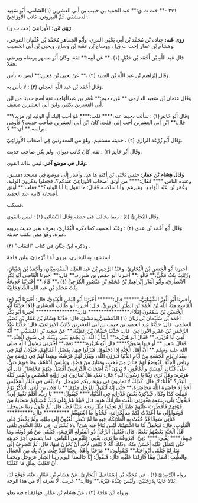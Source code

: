 ٣٧١٠ -** خت ت ق:** عبد الحميد بن حبيب بن أَبي العشرين (٦)الشامي، أَبُو سَعِيد الدمشقي، ثُمَّ البيروتي. كاتب الأَوزاعِيّ.

**رَوَى عَن:** الأَوزاعِيّ (خت ت ق) .

**رَوَى عَنه:** جنادة بْن مُحَمَّد بْن أَبي يَحْيَى المري، وأَبُو الجماهر مُحَمَّد بْن عُثْمَان التنوخي، وهشام بْن عمار (خت ت ق) ، ووساج بْن عقبة بْن وساج، ويحيى بْن أَبي الخصيب.

قال عَبد اللَّهِ بْن أَحْمَد بْن حَنْبَلٍ (١) ،** عَن أبيه:** ثقة، وكَانَ أَبُو مسهر يرضاه ويرضى هقلا.

وَقَال إِبْرَاهِيم بْن عَبد اللَّهِ بْن الجنيد (٢) ،** عَنْ يحيى بْن مَعِين:** ليس به بأس.

وَقَال أَحْمَد بْن عَبد اللَّهِ العجلي (٣) : لا بأس به.

وَقَال عثمان بْن سَعِيد الدارمي،** عَن دحيم:** عُمَر بن عبدالْوَاحِدِ، ثقة أصح حديثا من ابْن أَبي العشرين بكثير، وابن أَبي العشرين ضعيف.

وَقَال أَبُو حَاتِم (١) : سألت دحيما عنه،**** قلت:**** هُوَ أحب إليك أَوِ الوليد بْن مزيد؟** قال:** ابْن أَبي العشرين أحب إلي. قلت: كَانَ ابْن أَبي العشرين صاحب حديث؟ فأومى براسه،** أي:** لا.

وَقَال أَبُو زُرْعَة الرازي (٢) ، حديثه مستقيم، وهُوَ من المعدودين فِي أصحاب الأَوزاعِيّ.

وَقَال أَبُو حَاتِم (٣) : ثقة، كَانَ كاتب ديوان، ولم يكن صاحب حديث.

**وَقَال في موضع آخر:** ليس بذاك القوي.

**وَقَال هِشَام بْن عمار:** جلس يَحْيَى بْن أكثم ها هنا، وأشار إِلَى موضع فِي مسجد دمشق، وعنده الناس،**** فَقَالَ:**** من أوثق أصحاب الأَوزاعِيّ عندكم؟. فجعلوا يذكرون الوليد، وعُمَر بْن عَبْد الْوَاحِدِ، وغيرهم، وأنا ساكت، فَقَالَ: ما تقول يَا أبا الوليد؟** فقلت:** أوثق أصحابه كاتبه عبد الحميد.

فسكت.

وقَال البُخارِيُّ (٤) : ربما يخالف في حديثه.وَقَال النَّسَائي (١) : ليس بالقوي.

وَقَال أَبُو أَحْمَد بْن عدي (٢) : وعَبْد الحميد، كما ذكره الْبُخَارِيّ، يعرف بغير حديث يرويه غيره، وهُوَ ممن يكتب حديثه.

وذكره ابنُ حِبَّان في كتاب "الثقات" (٣) .

استشهد بِهِ البخاري، وروى لَهُ التِّرْمِذِيّ، وابن مَاجَهْ.

أخبرنا أَبُو الْحَسَنِ بْنُ الْبُخَارِيِّ، وعَبْدُ الرَّحِيمِ بْنُ عَبد المَلِك الْمَقْدِسِيَّانِ، وأَحْمَدُ بْنُ شَيْبَانَ، وزَيْنَبُ بِنْتُ مَكِّيٍّ،** قَالُوا:** أخبرنا أبو حفص بن طبرزذ،** قال:** أخبرنا الْقَاضِي أَبُو بَكْرٍ الأَنْصارِيّ، وأَبُو الْبَدْرِ إِبْرَاهِيمُ بْنُ مُحَمَّدِ بْنِ مَنْصُورٍ الْكَرْخِيُّ (٤) ،** قَالا:** أَخْبَرَتْنَا خَدِيجَةُ بِنْتُ مُحَمَّدِ بْنِ عَبد اللَّهِ الشَّاهِجَانِيَّةُ.

(ح) وأخبرنا أَبُو الْعِزِّ الشَّيْبَانِيُّ،****** قال:****** أَخْبَرَنَا أَبُو اليُمْنِ الْكِنْدِيُّ، قال: أَخْبَرَنَا أَبُو الْقَاسِمِ هِبَةُ اللَّهِ بْنُ أَحْمَدَ بْنِ الطَّبَرِ الْحَرِيرِيُّ، قال: أخبرنا أبو طالب العشاري.**قَالا:** حَدَّثَنَا أَبُو الْحُسَيْنِ بْنُ سَمْعُونَ إِمْلاءً،**************** قال:**************** أخبرنا أَبُو بَكْر أَحْمَد بْن سُلَيْمان بْن زَبَانَ (١) الدِّمَشْقِيُّ بِدِمَشْقَ، قال: حَدَّثَنَا هِشَامُ بْنُ عَمَّارِ بْنِ نُصَيْرٍ السلمي، قال: حَدَّثَنَا عبد الحميد بن حبيب بن أَبي العشرين كَاتِبُ الأَوزاعِيّ، قال: حَدَّثَنَا عَبْدُ الرَّحْمَنِ بْنُ عَمْرو الأَوزاعِيّ، قال: حَدَّثَنَا حَسَّانُ بْنُ عَطِيَّةَ،** عَنْ سَعِيد بْنِ المُسَيَّب:** أَنَّهُ لَقِيَ أَبَا هُرَيْرة،** فَقَالَ أَبُو هُرَيْرة:** أَسْأَلُ اللَّهَ أَنْ يَجْمَعَ بَيْنِي وبَيْنَكَ فِي سُوقِ الْجَنَّةِ.** فَقَالَ سَعِيد:** أو فيها سُوقٌ؟**** قال أَبُو هُرَيْرة:**** نَعَمْ،** أَخْبَرَنِي رَسُولُ اللَّهِ صلى الله عليه وسلم:** أَنَّ أَهْلَ الْجَنَّةِ إِذَا دَخَلُوهَا، فَنَزَلُوا فِيهَا، بِفَضْلِ أَعْمَالِهِمْ، فَيُؤْذَنُ لَهُمْ فِي مِقْدَارِ يَوْمِ الْجُمُعَةِ مِنْ أَيَّامِ الدُّنْيَا فَيَرَوْنَ اللَّهَ، ويَبْرُزُ لَهُمْ عَرْشُهُ، ويتبدا لَهُمْ فِي رَوْضَةٍ مِنْ رِيَاضِ الْجَنَّةِ، فَيُوضَعُ لَهُمْ مَنَابِرُ مِنْ ذَهَبٍ، ومَنَابِرُ مِنْ فِضَّةٍ، ويَجْلِسُ أَدْنَاهُمْ، ومَا فِيهِمْ دَنِيٌّ، عَلَى كُثْبَانِ الْمِسْكِ والْكَافُورِ، لا يَرَوْنَ أَنَّ أَصْحَابَ الْكَرَاسِيِّ أَفْضَلُ مِنْهُمْ مَجْلِسًا". قال أَبُو هُرَيْرة: وهَلْ نَرَى رَبَّنَا يَا رَسُولَ اللَّهِ؟ قال: نَعَمْ، هَلْ تُمَارُونَ فِي رُؤْيَةِ الشَّمْسِ والْقَمَرِ لَيْلَةَ الْبَدْرِ؟ "قُلْنَا: لا. قال: كَذَلِكَ لا تمارون في رؤية ربكم عزوجل. ولا يَبْقَى فِي ذَلِكَ الْمَجْلِسِ أَحَدٌ إِلا حَاضَرَهُ اللَّهُ مُحَاضَرَةً،** حَتَّى إِنَّهُ لَيَقُولُ لِلرَّجُلِ مِنْهُمْ:** يا فلان بن فُلانٍ. أَتَذْكُرُ يَوْمَ عَمِلْتَ كَذَا وكَذَا، فَيُذْكِرَهُ بَعْضُ غَدْرَاتِهِ فِي الدُّنْيَا،**** فَيَقُولُ:**** يَا رَبِّ، أَفَلَمْ تَغْفِرْ لِي؟ فَيَقُولُ: بَلَى، بِسَعَةِ مَغْفِرَتِي بَلَغْتَ مَنْزِلَتَكَ هَذِهِ. قال فَبَيْنَا هُمْ عَلَى ذَلِكَ غَشِيَتْهُمْ سَحَابَةٌ مِنْ فَوْقِهِمْ فَأَمْطَرَتْ عَلَيْهِمْ طِيبًا لَمْ يَجِدُوا مِثْلَ رِيحِهِ شَيْئًا قَطُّ، قال: ثُمَّ يَقُولُ ربنا عزوجل: قُومُوا إِلَى مَا أَعْدَدْتُ لَكُمْ منالْكَرَامَةِ، فَخُذُوا مَا اشْتَهَيْتُمْ.********** قال:********** فَنَأْتِي سُوقًا قَدْ حُفَّتْ بِهِ الْمَلائِكَةُ، فِيهِ مَا لَمْ تَنْظُرِ الْعُيُونُ إِلَى مِثْلِهِ. ولَمْ يَخْطُرْ عَلَى الْقُلُوبِ، قال: فَيَحْمِلُ لَنَا مَا اشْتَهَيْنَا، لَيْسَ يُبَاعُ فِيهِ شَيْءٌ ولا يُشْتَرَى، فِي ذَلِكَ السُّوقِ يَلْقَى أَهْلُ الْجَنَّةِ بَعْضُهُمْ بَعْضًا. قال: فَيُقْبِلُ الرَّجُلُ ذُو الْمَنْزِلَةِ الرَّفِيعَةِ، فَيَلْقَى مَنْ هُوَ دُونَهُ، ومَا فِيهِمْ،**** يَعْنِي:**** دَنِيَّ، فَيَرُوعُهُ مَا يَرَى، يَعْنِي: عَلَيْهِ من اللباس، فما يتقضي آخِرُ حَدِيثِهِ حَتَّى يَتَمَثَّلَ عَلَيْهِ أَحْسَنُ مِنْهُ، وذَلِكَ أَنَّهُ لا يَنْبَغِي لأَحَدٍ أَنْ يَحْزَنَ فِيهَا، قال: ثُمَّ نَنْصَرِفُ إِلَى مَنَازِلِنَا فَنَلْقَى أَزْوَاجَنَا،** فَيَقُولُونَ:** مَرْحَبًا وأَهْلا، بِحِبِّنَا لَقَدْ جِئْتَ وإِنَّ بِكَ مِنَ الْجَمَالِ والطِّيبِ أَفْضَلَ مِمَّا فَارَقْتَنَا عَلَيْهِ، قال: فَنَقُولُ: إِنَّا جالسنا اليوم ربنا الجبار عزوجل ويحقنا أَنْ نَنْقَلِبَ بِمِثْلِ مَا انْقَلَبْنَا.

رواه التِّرْمِذِيّ (١) ، عن مُحَمَّد بْن إِسْمَاعِيلَ الْبُخَارِيِّ، عَنْ هِشَامِ بْنِ عَمَّارٍ، عَنْهُ، فَوَقَعَ لَنَا، بَدَلا عَالِيًا بِدَرَجَتَيْنَ، ولَيْسَ عِنْدَهُ غَيْرُهُ،** وَقَال:** غريب، لا نعرفه إلا من هذا الوجه.

ورواه ابْن مَاجَهْ (٢) ، عَنْ هِشَامِ بْنِ عَمَّارٍ. فوافقناه فيه بعلو.